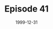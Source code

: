 ---
layout: podcast
title: Episode 41 
number: 41
subtitle: 
summary: 
date: 1999-12-31
location: https://dl.dropboxusercontent.com/s/8bx13j2574xwgbx/watir_podcast_41.mp3?dl=0
size: 
duration: 
---